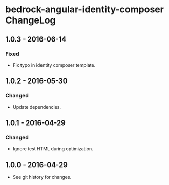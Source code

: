 # bedrock-angular-identity-composer ChangeLog

## 1.0.3 - 2016-06-14

### Fixed
- Fix typo in identity composer template.

## 1.0.2 - 2016-05-30

### Changed
- Update dependencies.

## 1.0.1 - 2016-04-29

### Changed
- Ignore test HTML during optimization.

## 1.0.0 - 2016-04-29

- See git history for changes.
